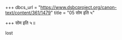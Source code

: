 +++
dbcs_url = "https://www.dsbcproject.org/canon-text/content/361/1479"
title = "05 सोम इति ५"

+++
सोम इति ५॥

lost
